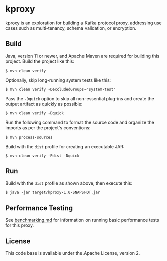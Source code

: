 # kproxy

kproxy is an exploration for building a Kafka protocol proxy,
addressing use cases such as multi-tenancy, schema validation, or encryption.

## Build

Java, version 11 or newer, and Apache Maven are required for building this project.
Build the project like this:

```
$ mvn clean verify
```

Optionally, skip long-running system tests like this:

```
$ mvn clean verify -DexcludedGroups="system-test"
```

Pass the `-Dquick` option to skip all non-essential plug-ins and create the output artifact as quickly as possible:

```
$ mvn clean verify -Dquick
```

Run the following command to format the source code and organize the imports as per the project's conventions:

```
$ mvn process-sources
```

Build with the `dist` profile for creating an executable JAR:

```
$ mvn clean verify -Pdist -Dquick
```

## Run

Build with the `dist` profile as shown above, then execute this:

```
$ java -jar target/kproxy-1.0-SNAPSHOT.jar
```

## Performance Testing

See [benchmarking.md](benchmarking.md) for information on running basic performance tests for this proxy.

## License

This code base is available under the Apache License, version 2.
